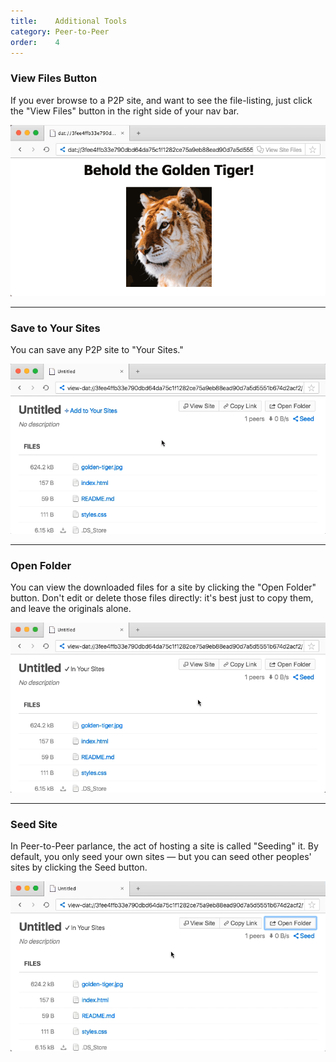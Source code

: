 ```yaml
---
title:    Additional Tools
category: Peer-to-Peer
order:    4
---
```


### View Files Button

If you ever browse to a P2P site, and want to see the file-listing, just click the "View Files" button in the right side of your nav bar.

<img class="doc-gif" title="View files" src="/img/docs/view-files.gif">

---

### Save to Your Sites

You can save any P2P site to "Your Sites."

<img class="doc-gif" title="Add to your sites" src="/img/docs/add-to-your-sites.gif">

---

### Open Folder

You can view the downloaded files for a site by clicking the "Open Folder" button.
Don't edit or delete those files directly: it's best just to copy them, and leave the originals alone.

<img class="doc-gif" title="Open folder" src="/img/docs/open-folder.gif">

---

### Seed Site

In Peer-to-Peer parlance, the act of hosting a site is called "Seeding" it.
By default, you only seed your own sites &mdash; but you can seed other peoples' sites by clicking the Seed button.

<img class="doc-gif" title="Seed site" src="/img/docs/seed-site.gif">
